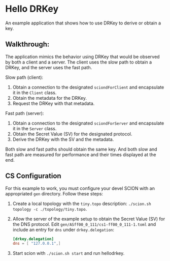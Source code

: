 # Hello DRKey

An example application that shows how to use DRKey to derive or obtain a key.

## Walkthrough:

The application mimics the behavior using DRKey that would be observed by both a client and a server.
The client uses the slow path to obtain a DRKey, and the server uses the fast path.

Slow path (client):
1. Obtain a connection to the designated `sciondForClient` and encapsulate it in the `Client` class.
1. Obtain the metadata for the DRKey.
1. Request the DRKey with that metadata.

Fast path (server):
1. Obtain a connection to the designated `sciondForServer` and encapsulate it in the `Server` class.
1. Obtain the Secret Value (SV) for the designated protocol.
1. Derive the DRKey with the SV and the metadata.

Both slow and fast paths should obtain the same key.
And both slow and fast path are measured for performance and their times displayed at the end.

## CS Configuration

For this example to work, you must configure your devel SCION with an appropriated `gen` directory.
Follow these steps:

1. Create a local topology with the `tiny.topo` description: `./scion.sh topology -c ./topology/tiny.topo`.
1. Allow the server of the example setup to obtain the Secret Value (SV) for the DNS protocol.
   Edit `gen/ASff00_0_111/cs1-ff00_0_111-1.toml` and include an entry for `dns` under `drkey.delegation`:

   ```toml
   [drkey.delegation]
   dns = [ "127.0.0.1",]
   ```

1. Start scion with `./scion.sh start` and run hellodrkey.
